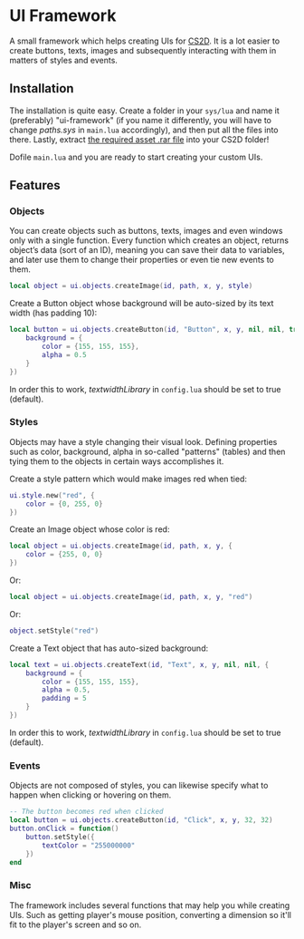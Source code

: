 # UI Framework
A small framework which helps creating UIs for [CS2D](http://www.cs2d.com/). It is a lot easier to create buttons, texts, images and subsequently interacting with them in matters of styles and events.

## Installation
The installation is quite easy. Create a folder in your `sys/lua` and name it (preferably) "ui-framework" (if you name it differently, you will have to change *paths.sys* in `main.lua` accordingly), and then put all the files into there. Lastly, extract [the required asset .rar file](https://drive.google.com/open?id=1Grh3Zve3MhMk88av-ni58FS5KQqBDeLd) into your CS2D folder! 

Dofile `main.lua` and you are ready to start creating your custom UIs.

## Features

### Objects
You can create objects such as buttons, texts, images and even windows only with a single function. Every function which creates an object, returns object’s data (sort of an ID), meaning you can save their data to variables, and later use them to change their properties or even tie new events to them.
```Lua
local object = ui.objects.createImage(id, path, x, y, style)
```

Create a Button object whose background will be auto-sized by its text width (has padding 10):
```Lua
local button = ui.objects.createButton(id, "Button", x, y, nil, nil, true, 10, {
    background = {
        color = {155, 155, 155},
        alpha = 0.5
    }
})
```
In order this to work, *textwidthLibrary* in `config.lua` should be set to true (default). 

### Styles
Objects may have a style changing their visual look. Defining properties such as color, background, alpha in so-called "patterns" (tables) and then tying them to the objects in certain ways accomplishes it.

Create a style pattern which would make images red when tied:
```Lua
ui.style.new("red", {
    color = {0, 255, 0}
})
```

Create an Image object whose color is red:
```Lua
local object = ui.objects.createImage(id, path, x, y, {
    color = {255, 0, 0}
})
```
Or:
```Lua
local object = ui.objects.createImage(id, path, x, y, "red")
```
Or:
```Lua
object.setStyle("red")
```

Create a Text object that has auto-sized background:
```Lua
local text = ui.objects.createText(id, "Text", x, y, nil, nil, {
    background = {
        color = {155, 155, 155},
        alpha = 0.5,
        padding = 5
    }
})
```
In order this to work, *textwidthLibrary* in `config.lua` should be set to true (default). 

### Events
Objects are not composed of styles, you can likewise specify what to happen when clicking or hovering on them.
```Lua
-- The button becomes red when clicked
local button = ui.objects.createButton(id, "Click", x, y, 32, 32)
button.onClick = function()
    button.setStyle({
        textColor = "255000000"
    })
end
 ```
### Misc
The framework includes several functions that may help you while creating UIs. Such as getting player's mouse position, converting a dimension so it'll fit to the player's screen and so on.
